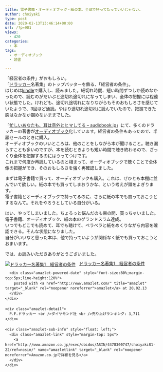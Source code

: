 ```yaml
---
title: 電子書籍・オーディオブック・紙の本。全部で持ってたっていいじゃない。
author: choiyaki
type: post
date: 2020-02-13T13:46:14+00:00
url: /?p=901
views:
  - 420
categories:
  - 本
tags:
  - オーディオブック
  - 読書

---
```

「経営者の条件」がおもしろい。  
「[ドラッカー][1]名著集」のトップバッターを飾る、「経営者の条件」。  
はじめは[kindle][2]で購入し、読みました。細切れ時間、短い時間ずつしか読めなかったので、読むのがだいぶと途切れ途切れになってしまい、全体の把握には程遠い状態でした。けれども、途切れ途切れになりながらもそのおもしろさを感じていたようで、3回ほど通読。やはり途切れ途切れに読んでいたので、把握できた感はなかなか掴めないままでした。

「[忙しいあなたも、耳は意外とヒマしてる &#8211; audiobook.jp][3]」にて、多くのドラッカーの著書が[オーディオブック][4]化しています。経営者の条件もあったので、半額セールのときに購入。  
オーディオブックのいいところは、他のことをしながら本が聞けること。聴き漏らすことも多いのですが、本を読むときよりも短い時間で聴き終わるので、ざっくり全体を把握するのにはうってつけです。  
これまで何度か再読しているのと相まって、オーディオブックで聴くことで全体像の把握ができ、そのおもしろさを強く再確認しました。

まずは電子書籍で買って、オーディオブックも購入。これは、ぜひとも本棚に並んでいて欲しい。紙の本でも買ってしまおうかな、という考えが頭をよぎります。  
電子書籍とオーディオブックで持ってるのに、さらに紙の本でも買っておこうとするなんて。それをやろうとしている自分がいる。

はい、やってしまいました。ちょろっと悩んだのも束の間、買っちゃいました。電子書籍、オーディオブック、紙の本のグランドスラム達成。  
いつでもどこでも読めて、耳でも聴けて、ペラペラと紙をめくりながら内容を確認できる。そんな状態になりました。  
自分がいいなと思った本は、他で持っていようが関係なく紙でも買っておこうとおまいます。

では、お読みいただきありがとうございました。

<div class="amazlet-box" style="margin-bottom:0px;">
  <div class="amazlet-image" style="float:left;margin:0px 12px 1px 0px;">
    <a href="http://www.amazon.co.jp/exec/obidos/ASIN/4478300747/choiyaki81-22/ref=nosim/" name="amazletlink" target="_blank" rel="noopener noreferrer"><img src="https://i2.wp.com/images-fe.ssl-images-amazon.com/images/I/41AqZPNMbeL._SL160_.jpg?w=660&#038;ssl=1" alt="ドラッカー名著集1　経営者の条件" style="border: none;" data-recalc-dims="1" /></a>
  </div>
  
  <div class="amazlet-info" style="line-height:120%; margin-bottom: 10px">
    <div class="amazlet-name" style="margin-bottom:10px;line-height:120%">
      <a href="http://www.amazon.co.jp/exec/obidos/ASIN/4478300747/choiyaki81-22/ref=nosim/" name="amazletlink" target="_blank" rel="noopener noreferrer">ドラッカー名著集1　経営者の条件</a></p> 
      
      <div class="amazlet-powered-date" style="font-size:80%;margin-top:5px;line-height:120%">
        posted with <a href="http://www.amazlet.com/" title="amazlet" target="_blank" rel="noopener noreferrer">amazlet</a> at 20.02.13
      </div>
    </div>
    
    <div class="amazlet-detail">
      P.F.ドラッカー <br />ダイヤモンド社 <br />売り上げランキング: 3,711
    </div>
    
    <div class="amazlet-sub-info" style="float: left;">
      <div class="amazlet-link" style="margin-top: 5px">
        <a href="http://www.amazon.co.jp/exec/obidos/ASIN/4478300747/choiyaki81-22/ref=nosim/" name="amazletlink" target="_blank" rel="noopener noreferrer">Amazon.co.jpで詳細を見る</a>
      </div>
    </div>
  </div>
  
  <div class="amazlet-footer" style="clear: left">
  </div>
</div>

 [1]: https://scrapbox.io/choiyaki-hondana/%E3%83%89%E3%83%A9%E3%83%83%E3%82%AB%E3%83%BC
 [2]: https://scrapbox.io/choiyaki-hondana/kindle
 [3]: https://audiobook.jp/
 [4]: https://scrapbox.io/choiyaki-hondana/%E3%82%AA%E3%83%BC%E3%83%87%E3%82%A3%E3%82%AA%E3%83%96%E3%83%83%E3%82%AF